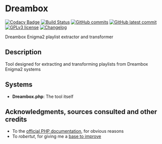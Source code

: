 ﻿# Dreambox
[![Codacy Badge](https://app.codacy.com/project/badge/Grade/59ffcc292cc14664af306af0434730ac)](https://www.codacy.com/gh/Veltys/Dreambox/dashboard?utm_source=github.com&amp;utm_medium=referral&amp;utm_content=Veltys/Dreambox&amp;utm_campaign=Badge_Grade)
[![Build Status](https://github.com/Veltys/Dreambox/actions/workflows/doxygen.yml/badge.svg?branch=master)](https://github.com/Veltys/Dreambox/actions)
[![GitHub commits](https://badgen.net/github/commits/Veltys/Dreambox)](https://GitHub.com/Veltys/Dreambox/commit/)
[![GitHub latest commit](https://badgen.net/github/last-commit/Veltys/Dreambox)](https://GitHub.com/Veltys/Dreambox/commit/)
[![GPLv3 license](https://img.shields.io/badge/License-GPLv3-blue.svg)](https://github.com/Veltys/Dreambox/blob/master/LICENSE.md)
[![Changelog](https://img.shields.io/badge/Changelog%3F-here-green.svg)](https://github.com/Veltys/Dreambox/blob/master/CHANGELOG.md)

Dreambox Enigma2 playlist extractor and transformer


## Description
Tool designed for extracting and transforming playlists from Dreambox Enigma2 systems

## Systems
- **Dreambox.php**: The tool itself

## Acknowledgments, sources consulted and other credits
* To the [official PHP documentation](https://www.php.net/manual/en/index.php), for obvious reasons
* To *robertut*, for giving me a [base to improve](https://forums.openpli.org//topic/29950-enigma2-channels-list-to-vlc-playlist-converter-php/)
